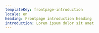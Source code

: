 ```yaml
---
templateKey: frontpage-introduction
locale: en
heading: Frontpage introduction heading
introduction: Lorem ipsum dolor sit amet
---
```

